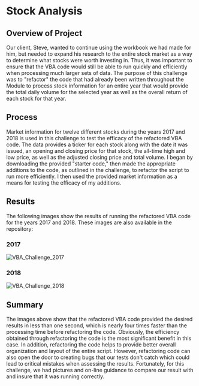 # Stock Analysis

## Overview of Project
Our client, Steve, wanted to continue using the workbook we had made for him, but needed to expand his research to the entire stock market as a way to determine what stocks were worth investing in.  Thus, it was important to ensure that the VBA code would still be able to run quickly and efficiently when processing much larger sets of data.  The purpose of this challenge was to "refactor" the code that had already been written throughout the Module to process stock information for an entire year that would provide the total daily volume for the selected year as well as the overall return of each stock for that year.

## Process
Market information for twelve different stocks during the years 2017 and 2018 is used in this challenge to test the efficacy of the refactored VBA code.  The data provides a ticker for each stock along with the date it was issued, an opening and closing price for that stock, the all-time high and low price, as well as the adjusted closing price and total volume.  I began by downloading the provided "starter code," then made the appropriate additions to the code, as outlined in the challenge, to refactor the script to run more efficiently.  I then used the provided market information as a means for testing the efficacy of my additions.

## Results
The following images show the results of running the refactored VBA code for the years 2017 and 2018.  These images are also available in the repository:
### 2017
![VBA_Challenge_2017](https://user-images.githubusercontent.com/93561592/147627572-0c7d0703-aae8-43fc-8ff8-a17c0ce2ce7c.png)
### 2018
![VBA_Challenge_2018](https://user-images.githubusercontent.com/93561592/147627602-fb90d7d5-dd26-4cca-a7da-14e3c6b0431a.png)


## Summary
The images above show that the refactored VBA code provided the desired results in less than one second, which is nearly four times faster than the processing time before refactoring the code. Obviously, the efficiency obtained through refactoring the code is the most significant benefit in this case.  In addition, refactoring the code helps to provide better overall organization and layout of the entire script.  However, refactoring code can also open the door to creating bugs that our tests don't catch which could lead to critical mistakes when assessing the results.  Fortunately, for this challenge, we had pictures and on-line guidance to compare our result with and insure that it was running correctly. 
